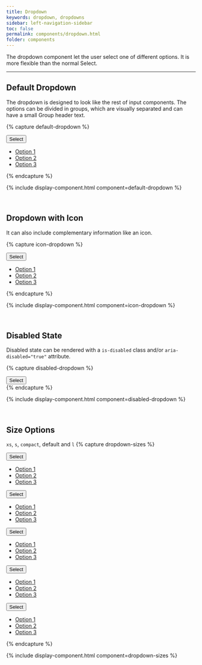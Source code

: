 ```yaml
---
title: Dropdown
keywords: dropdown, dropdowns
sidebar: left-navigation-sidebar
toc: false
permalink: components/dropdown.html
folder: components
---
```


The dropdown component let the user select one of different options. It is more flexible than the normal Select.

<hr />

## Default Dropdown

The dropdown is designed to look like the rest of input components. The options can be divided in groups, which are visually separated and can have a small Group header text.

{% capture default-dropdown %}
<div class="fd-dropdown">
    <button class="fd-dropdown__control fd-button--toolbar" aria-controls="PMiPS427" aria-expanded="false" aria-haspopup="true">
        Select
    </button>
    <nav class="fd-dropdown__menu" aria-hidden="true" id="PMiPS427">
      <ul class="fd-dropdown__list">
        <li><a href="#" class="fd-dropdown__item">Option 1</a></li>
        <li><a href="#" class="fd-dropdown__item">Option 2</a></li>
        <li><a href="#" class="fd-dropdown__item">Option 3</a></li>
      </ul>
    </nav>
</div>
{% endcapture %}

{% include display-component.html component=default-dropdown %}

<br />

## Dropdown with Icon

It can also include complementary information like an icon.

{% capture icon-dropdown %}
<div class="fd-dropdown">
    <button class="fd-dropdown__control fd-button--toolbar sap-icon--filter" aria-controls="rx5P8643" aria-expanded="false" aria-haspopup="true">
        Select
    </button>
    <nav class="fd-dropdown__menu" aria-hidden="true" id="rx5P8643">
      <ul class="fd-dropdown__list">
        <li><a href="#" class="fd-dropdown__item">Option 1</a></li>
        <li><a href="#" class="fd-dropdown__item">Option 2</a></li>
        <li><a href="#" class="fd-dropdown__item">Option 3</a></li>
      </ul>
    </nav>
</div>
{% endcapture %}

{% include display-component.html component=icon-dropdown %}

<br />

## Disabled State

Disabled state can be rendered with a `is-disabled` class and/or `aria-disabled="true"` attribute.

{% capture disabled-dropdown %}
<div class="fd-dropdown">
    <button class="fd-dropdown__control fd-button--toolbar sap-icon--filter is-disabled" aria-controls="Cz0R9591" aria-expanded="false" aria-haspopup="true" aria-disabled="true">
        Select
    </button>
</div>
{% endcapture %}

{% include display-component.html component=disabled-dropdown %}

<br>

## Size Options
`xs`, `s`, `compact`, default and `l`
{% capture dropdown-sizes %}
<div class="fd-dropdown">
    <button class="fd-dropdown__control fd-button--toolbar fd-button--xs" aria-controls="xs" aria-expanded="false" aria-haspopup="true">
        Select
    </button>
    <nav class="fd-dropdown__menu" aria-hidden="true" id="xs">
      <ul class="fd-dropdown__list">
        <li><a href="#" class="fd-dropdown__item">Option 1</a></li>
        <li><a href="#" class="fd-dropdown__item">Option 2</a></li>
        <li><a href="#" class="fd-dropdown__item">Option 3</a></li>
      </ul>
    </nav>
</div>

<div class="fd-dropdown">
    <button class="fd-dropdown__control fd-button--toolbar fd-button--s" aria-controls="s" aria-expanded="false" aria-haspopup="true">
        Select
    </button>
    <nav class="fd-dropdown__menu" aria-hidden="true" id="s">
      <ul class="fd-dropdown__list">
        <li><a href="#" class="fd-dropdown__item">Option 1</a></li>
        <li><a href="#" class="fd-dropdown__item">Option 2</a></li>
        <li><a href="#" class="fd-dropdown__item">Option 3</a></li>
      </ul>
    </nav>
</div>

<div class="fd-dropdown">
    <button class="fd-dropdown__control fd-button--toolbar fd-button--compact" aria-controls="compact" aria-expanded="false" aria-haspopup="true">
        Select
    </button>
    <nav class="fd-dropdown__menu" aria-hidden="true" id="compact">
      <ul class="fd-dropdown__list">
        <li><a href="#" class="fd-dropdown__item">Option 1</a></li>
        <li><a href="#" class="fd-dropdown__item">Option 2</a></li>
        <li><a href="#" class="fd-dropdown__item">Option 3</a></li>
      </ul>
    </nav>
</div>

<div class="fd-dropdown">
    <button class="fd-dropdown__control fd-button--toolbar" aria-controls="default" aria-expanded="false" aria-haspopup="true">
        Select
    </button>
    <nav class="fd-dropdown__menu" aria-hidden="true" id="default">
      <ul class="fd-dropdown__list">
        <li><a href="#" class="fd-dropdown__item">Option 1</a></li>
        <li><a href="#" class="fd-dropdown__item">Option 2</a></li>
        <li><a href="#" class="fd-dropdown__item">Option 3</a></li>
      </ul>
    </nav>
</div>

<div class="fd-dropdown">
    <button class="fd-dropdown__control fd-button--toolbar fd-button--l" aria-controls="l" aria-expanded="false" aria-haspopup="true">
        Select
    </button>
    <nav class="fd-dropdown__menu" aria-hidden="true" id="l">
      <ul class="fd-dropdown__list">
        <li><a href="#" class="fd-dropdown__item">Option 1</a></li>
        <li><a href="#" class="fd-dropdown__item">Option 2</a></li>
        <li><a href="#" class="fd-dropdown__item">Option 3</a></li>
      </ul>
    </nav>
</div>

{% endcapture %}

{% include display-component.html component=dropdown-sizes %}
